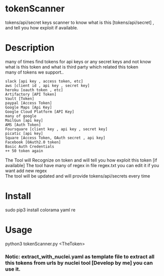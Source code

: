 # tokenScanner
tokens/api/secret keys scanner to know what is this [tokens/api/secret] , and tell you how exploit if available.

# Description
many of times find tokens for api keys or any secret keys and not know what is this token and what is third party which related this token <br>
many of tokens we support..

```
slack [api key , access token, etc]
aws [client id , api key , secret key]
heroku [oauth token , etc]
Artifactory [API Token]
Vault [Token]
paypal [Access Token]
Google Maps [Api Key]
Google Cloud Platform [API Key]
many of google 
MailGun [api key]
AMS [Auth Token]
Foursquare [client key , api key , secret key]
picatic [api key]
Square [Access Token, OAuth secret , api key]
Facebook [OAuth2.0 token]
Basic Auth Credentials
++ 50 token again
```
The Tool will Recognize on token and will tell you how exploit this token [if available]
The tool have many of regex in file regex.txt you can edit it if you want add new regex <br>
The tool will be updated and will provide tokens/api/secrets every time 

# Install
sudo pip3 install colorama yaml re

# Usage 
python3 tokenScanner.py \<TheToken\>

### Notic: extract_with_nuclei.yaml as template file to extract all this tokens from urls by nuclei tool [Develop by me] you can use it.
